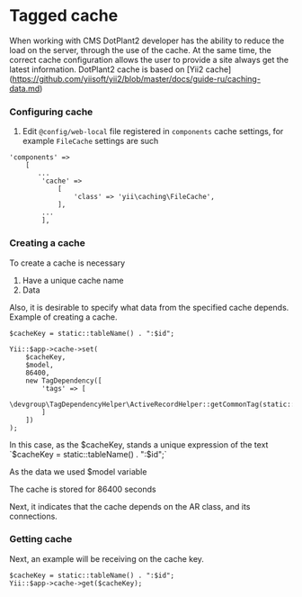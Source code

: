 # Tagged cache


When working with CMS DotPlant2 developer has the ability to reduce the load on the server, through the use of the cache. At the same time, the correct cache configuration allows the user to provide a site always get the latest information. DotPlant2 cache is based on [Yii2 cache] (https://github.com/yiisoft/yii2/blob/master/docs/guide-ru/caching-data.md)

### Configuring cache

1. Edit `@config/web-local` file registered in `components` cache settings, for example `FileCache` settings are such

```
'components' =>
    [
       ...
        'cache' =>
            [
                'class' => 'yii\caching\FileCache',
            ],
    	...
        ],
```



### Creating a cache

To create a cache is necessary
1. Have a unique cache name
2. Data


Also, it is desirable to specify what data from the specified cache depends. Example of creating a cache.
````
$cacheKey = static::tableName() . ":$id";

Yii::$app->cache->set(
    $cacheKey,
    $model,
    86400,
    new TagDependency([
        'tags' => [
            \devgroup\TagDependencyHelper\ActiveRecordHelper::getCommonTag(static::className())
        ]
    ])
);
````

In this case, as the $cacheKey, stands a unique expression of the text `$cacheKey = static::tableName() . ":$id";`

As the data we used $model variable

The cache is stored for 86400 seconds

Next, it indicates that the cache depends on the AR class, and its connections.



### Getting cache

Next, an example will be receiving on the cache key.

```
$cacheKey = static::tableName() . ":$id";
Yii::$app->cache->get($cacheKey);
```